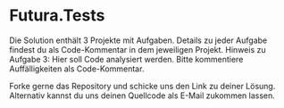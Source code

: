 # Futura.Tests

Die Solution enthält 3 Projekte mit Aufgaben. Details zu jeder Aufgabe findest du als Code-Kommentar in dem jeweiligen Projekt.
Hinweis zu Aufgabe 3: Hier soll Code analysiert werden. Bitte kommentiere Auffälligkeiten als Code-Kommentar.

Forke gerne das Repository und schicke uns den Link zu deiner Lösung. Alternativ kannst du uns deinen Quellcode als E-Mail zukommen lassen.


